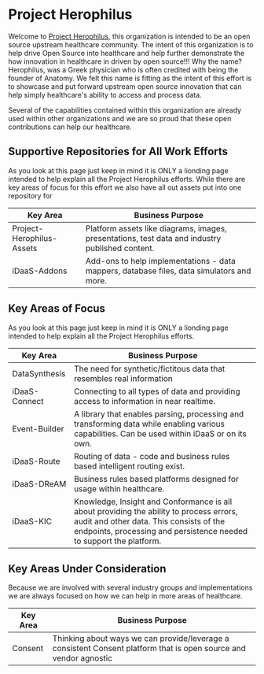 # Project Herophilus

Welcome to [Project Herophilus](https://en.wikipedia.org/wiki/Herophilos), this organization is intended to be an 
open source upstream healthcare community. The intent of this organization is to help drive Open Source into 
healthcare and help further demonstrate the how innovation in healthcare in driven by open source!!! Why the name? 
Herophilus, was a Greek physician who is often credited with being the founder of Anatomy. We felt this name is fitting 
as the intent of this effort is to showcase and put forward upstream open source innovation that can help simply 
healthcare's ability to access and process data.

Several of the capabilities contained within this organization are already used within other organizations and we are 
so proud that these open contributions can help our healthcare.

## Supportive Repositories for All Work Efforts
As you look at this page just keep in mind it is ONLY a lionding page intended to help explain all the Project Herophilus 
efforts. While there are key areas of focus for this effort we also have all out assets put into one repository for 

| Key Area | Business Purpose |
|----------|------------------|
|Project-Herophilus-Assets| Platform assets like diagrams, images, presentations, test data and industry published content.| 
|iDaaS-Addons|Add-ons to help implementations - data mappers, database files, data simulators and more.|

## Key Areas of Focus
As you look at this page just keep in mind it is ONLY a lionding page intended to help explain all the Project Herophilus 
efforts. 

| Key Area | Business Purpose |
|----------|------------------|
|DataSynthesis| The need for synthetic/fictitous data that resembles real information| 
|iDaaS-Connect| Connecting to all types of data and providing access to information in near realtime. |
|Event-Builder| A library that enables parsing, processing and transforming data while enabling various capabilities. Can be used within iDaaS or on its own. |
|iDaaS-Route| Routing of data - code and business rules based intelligent routing exist. |
|iDaaS-DReAM| Business rules based platforms designed for usage within healthcare. |
|iDaaS-KIC| Knowledge, Insight and Conformance is all about providing the ability to process errors, audit and other data. This consists of the endpoints, processing and persistence needed to support the platform.|

## Key Areas Under Consideration
Because we are involved with several industry groups and implementations we are always focused on how we can help in
more areas of healthcare.

| Key Area | Business Purpose |
|----------|------------------|
|Consent| Thinking about ways we can provide/leverage a consistent Consent platform that is open source and vendor agnostic|
